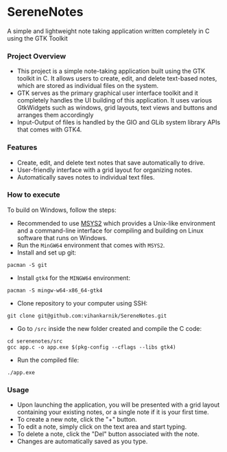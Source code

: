 # SereneNotes
A simple and lightweight note taking application written completely in C using the GTK Toolkit

### Project Overview
* This project is a simple note-taking application built using the GTK toolkit in C. It allows users to create, edit, and delete text-based notes, which are stored as individual files on the system.
* GTK serves as the primary graphical user interface toolkit and it completely handles the UI building of this application. It uses various GtkWidgets such as windows, grid layouts, text views and buttons and arranges them accordingly 
* Input-Output of files is handled by the GIO and GLib system library APIs that comes with GTK4.

### Features
* Create, edit, and delete text notes that save automatically to drive.
* User-friendly interface with a grid layout for organizing notes.
* Automatically saves notes to individual text files.

### How to execute
To build on Windows, follow the steps:
* Recommended to use [MSYS2](https://www.msys2.org/) which provides a Unix-like environment and a command-line interface for compiling and building on Linux software that runs on Windows.
* Run the `MinGW64` environment that comes with `MSYS2`.
* Install and set up git:  
```
pacman -S git
```
* Install `gtk4` for the `MINGW64` environment:  
```
pacman -S mingw-w64-x86_64-gtk4
```
* Clone repository to your computer using SSH:  
```
git clone git@github.com:vihankarnik/SereneNotes.git
```
* Go to `/src` inside the new folder created and compile the C code:  
```
cd serenenotes/src
gcc app.c -o app.exe $(pkg-config --cflags --libs gtk4)
```
* Run the compiled file:
```
./app.exe
```

### Usage
* Upon launching the application, you will be presented with a grid layout containing your existing notes, or a single note if it is your first time.
* To create a new note, click the "+" button.
* To edit a note, simply click on the text area and start typing.
* To delete a note, click the "Del" button associated with the note.
* Changes are automatically saved as you type.

